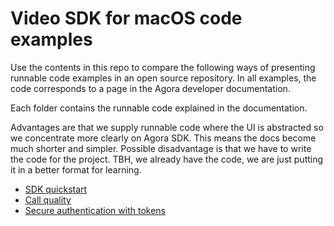 # Video SDK for macOS code examples

Use the contents in this repo to compare the following ways of presenting runnable code examples in an open source 
repository. In all examples, the code corresponds to a page in the Agora developer documentation. 

Each folder contains the runnable code explained in the documentation. 

Advantages are that we supply runnable code where the UI is abstracted so we concentrate more clearly on Agora
    SDK. This means the docs become much shorter and simpler. Possible disadvantage is that we have to write the
    code for the project. TBH, we already have the code, we are just putting it in a better format for learning.
- [SDK quickstart](get-started-sdk)
- [Call quality](ensure-channel-quality)
- [Secure authentication with tokens](authentication-workflow)
